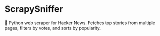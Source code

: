 # ScrapySniffer
📰 Python web scraper for Hacker News. Fetches top stories from multiple pages, filters by votes, and sorts by popularity.
